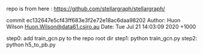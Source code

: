 repo is from here :
https://github.com/stellargraph/stellargraph/

commit ec132647e5cf43ff683e3f2e72e18ac6daa98202
Author: Huon Wilson <Huon.Wilson@data61.csiro.au>
Date:   Tue Jul 21 14:03:09 2020 +1000

step0: add train_gcn.py to the repo root dir
step1: python train_gcn.py
step2: python h5_to_pb.py

